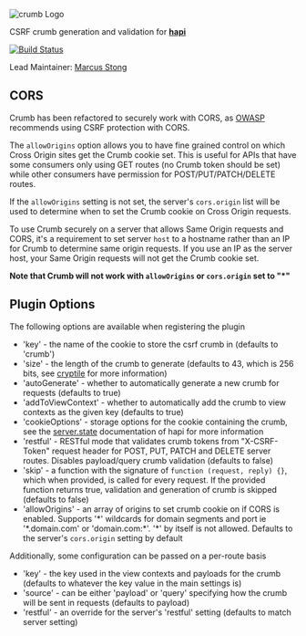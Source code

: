 ![crumb Logo](https://raw.github.com/hapijs/crumb/master/images/crumb.png)

CSRF crumb generation and validation for [**hapi**](https://github.com/hapijs/hapi)

[![Build Status](https://secure.travis-ci.org/hapijs/crumb.png)](http://travis-ci.org/hapijs/crumb)

Lead Maintainer: [Marcus Stong](https://github.com/stongo)

## CORS

Crumb has been refactored to securely work with CORS, as [OWASP](https://www.owasp.org/index.php/HTML5_Security_Cheat_Sheet#Cross_Origin_Resource_Sharing) recommends using CSRF protection with CORS.

The `allowOrigins` option allows you to have fine grained control on which Cross Origin sites get the Crumb cookie set. This is useful for APIs that have some consumers only using GET routes (no Crumb token should be set) while other consumers have permission for POST/PUT/PATCH/DELETE routes.

If the `allowOrigins` setting is not set, the server's `cors.origin` list will be used to determine when to set the Crumb cookie on Cross Origin requests.

To use Crumb securely on a server that allows Same Origin requests and CORS, it's a requirement to set server `host` to a hostname rather than an IP for Crumb to determine same origin requests. If you use an IP as the server host, your Same Origin requests will not get the Crumb cookie set.

**Note that Crumb will not work with `allowOrigins` or `cors.origin` set to "\*"**

## Plugin Options

The following options are available when registering the plugin

* 'key' - the name of the cookie to store the csrf crumb in (defaults to 'crumb')
* 'size' - the length of the crumb to generate (defaults to 43, which is 256 bits, see [cryptile](https://github.com/hueniverse/cryptiles) for more information)
* 'autoGenerate' - whether to automatically generate a new crumb for requests (defaults to true)
* 'addToViewContext' - whether to automatically add the crumb to view contexts as the given key (defaults to true)
* 'cookieOptions' - storage options for the cookie containing the crumb, see the [server.state](http://hapijs.com/api#serverstatename-options) documentation of hapi for more information
* 'restful' - RESTful mode that validates crumb tokens from "X-CSRF-Token" request header for POST, PUT, PATCH and DELETE server routes. Disables payload/query crumb validation (defaults to false)
* 'skip' - a function with the signature of `function (request, reply) {}`, which when provided, is called for every request. If the provided function returns true, validation and generation of crumb is skipped (defaults to false)
* 'allowOrigins' - an array of origins to set crumb cookie on if CORS is enabled. Supports '\*' wildcards for domain segments and port ie '\*.domain.com' or 'domain.com:\*'. '\*' by itself is not allowed. Defaults to the server's `cors.origin` setting by default

Additionally, some configuration can be passed on a per-route basis

* 'key' - the key used in the view contexts and payloads for the crumb (defaults to whatever the key value in the main settings is)
* 'source' - can be either 'payload' or 'query' specifying how the crumb will be sent in requests (defaults to payload)
* 'restful' - an override for the server's 'restful' setting (defaults to match server setting)
